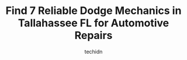 ---
layout: ampstory
image: https://images.unsplash.com/photo-1504215680853-026ed2a45def?ixlib=rb-4.0.3&ixid=MnwxMjA3fDB8MHxwaG90by1wYWdlfHx8fGVufDB8fHx8&auto=format&fit=crop&w=640&h=853&q=80
author: techidn
featured: false
description: Searching for the finest Dodge Mechanic in Tallahassee FL, USA? Look no further than the 7 best Dodge Mechanic in the area, where youll find a team of highly qualified professionals ready t
title: Find 7 Reliable Dodge Mechanics in Tallahassee FL for Automotive Repairs
cover:
   title: Find 7 Reliable Dodge Mechanics in Tallahassee FL for Automotive Repairs
   subtitle: Rickpate
   background: https://images.unsplash.com/photo-1504215680853-026ed2a45def?ixlib=rb-4.0.3&ixid=MnwxMjA3fDB8MHxwaG90by1wYWdlfHx8fGVufDB8fHx8&auto=format&fit=crop&w=640&h=853&q=80

pages: 
 - layout: thirds
   top: <h1>#1 Powerhouse Auto Repair</h1>
   bottom: "<p>My RAM 1500 broke down 15 miles from Tallahassee. I was stranded so I called powerhouse and they recommended a towing service. After my RAM was towed there and it was det</p>"
   background: https://www.knot35.com/toplist/wp-content/uploads/2023/06/best-dodge-mechanic-1-in-tallahassee-fl-1685832024.jpeg
   backgroundblur: true
 - layout: thirds
   top: <h1>#2 D Ts Garage Auto Repair</h1>
   bottom: "<p>5020 Tennessee Capital Blvd, Tallahassee, FL 32303, United States</p>"
   background: https://www.knot35.com/toplist/wp-content/uploads/2023/06/best-dodge-mechanic-2-in-tallahassee-fl-1685832025.jpeg
   cta:
      link: https://www.knot35.com/toplist/find-7-reliable-dodge-mechanics-in-tallahassee-fl-for-automotive-repairs/
      text: Find 7 Reliable Dodge Mechanics in Tallahassee FL for Automotive Repairs
 - layout: thirds
   top: <h1>#3 CARS</h1>
   bottom: "<p>1529 S Adams St, Tallahassee, FL 32301, United States</p>"
   background: https://www.knot35.com/toplist/wp-content/uploads/2023/06/best-dodge-mechanic-3-in-tallahassee-fl-1685832025.jpeg
   cta:
      link: https://www.knot35.com/toplist/find-7-reliable-dodge-mechanics-in-tallahassee-fl-for-automotive-repairs/
      text: Find 7 Reliable Dodge Mechanics in Tallahassee FL for Automotive Repairs
 - layout: thirds
   top: <h1>#4 Jowers Auto Service</h1>
   bottom: "<p>230 E Pershing St, Tallahassee, FL 32301, United States</p>"
   background: https://images.unsplash.com/photo-1509114397022-ed747cca3f65?ixlib=rb-4.0.3&ixid=MnwxMjA3fDB8MHxwaG90by1wYWdlfHx8fGVufDB8fHx8&auto=format&fit=crop&w=640&h=853&q=80
   cta:
      link: https://www.knot35.com/toplist/find-7-reliable-dodge-mechanics-in-tallahassee-fl-for-automotive-repairs/
      text: Find 7 Reliable Dodge Mechanics in Tallahassee FL for Automotive Repairs
 - layout: thirds
   top: <h1>#5 Newmans Auto Air</h1>
   bottom: "<p>2803 Capital Cir NE, Tallahassee, FL 32308, United States</p>"
   background: https://images.unsplash.com/photo-1489694553447-4c9339da310d?ixlib=rb-4.0.3&ixid=MnwxMjA3fDB8MHxwaG90by1wYWdlfHx8fGVufDB8fHx8&auto=format&fit=crop&w=640&h=853&q=80
   cta:
      link: https://www.knot35.com/toplist/find-7-reliable-dodge-mechanics-in-tallahassee-fl-for-automotive-repairs/
      text: Find 7 Reliable Dodge Mechanics in Tallahassee FL for Automotive Repairs
 - layout: thirds
   top: <h1>#6 Stadium Auto Repair, Inc.</h1>
   bottom: "<p>1332 Lake Bradford Rd, Tallahassee, FL 32304, United States</p>"
   background: https://images.unsplash.com/photo-1488554378835-f7acf46e6c98?ixlib=rb-4.0.3&ixid=MnwxMjA3fDB8MHxwaG90by1wYWdlfHx8fGVufDB8fHx8&auto=format&fit=crop&w=640&h=853&q=80
   cta:
      link: https://www.knot35.com/toplist/find-7-reliable-dodge-mechanics-in-tallahassee-fl-for-automotive-repairs/
      text: Find 7 Reliable Dodge Mechanics in Tallahassee FL for Automotive Repairs
 - layout: thirds
   top: <h1>#7 Mikes Garage</h1>
   bottom: "<p>1881 W Pensacola St, Tallahassee, FL 32304, United States</p>"
   background: https://images.unsplash.com/photo-1597773150796-e5c14ebecbf5?ixlib=rb-4.0.3&ixid=MnwxMjA3fDB8MHxwaG90by1wYWdlfHx8fGVufDB8fHx8&auto=format&fit=crop&w=640&h=853&q=80
   cta:
      link: https://www.knot35.com/toplist/find-7-reliable-dodge-mechanics-in-tallahassee-fl-for-automotive-repairs/
      text: Find 7 Reliable Dodge Mechanics in Tallahassee FL for Automotive Repairs
 - layout: thirds
   middle: Continue reading...
   background: https://images.unsplash.com/photo-1549241520-425e3dfc01cb?ixlib=rb-4.0.3&ixid=MnwxMjA3fDB8MHxwaG90by1wYWdlfHx8fGVufDB8fHx8&auto=format&fit=crop&w=640&h=853&q=80
   cta:
      link: https://www.knot35.com/toplist/find-7-reliable-dodge-mechanics-in-tallahassee-fl-for-automotive-repairs/
      text: Find 7 Reliable Dodge Mechanics in Tallahassee FL for Automotive Repairs
      
---
